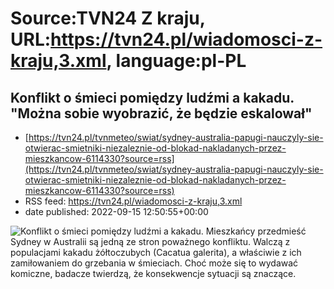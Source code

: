 # Source:TVN24 Z kraju, URL:https://tvn24.pl/wiadomosci-z-kraju,3.xml, language:pl-PL

## Konflikt o śmieci pomiędzy ludźmi a kakadu. "Można sobie wyobrazić, że będzie eskalował"
 - [https://tvn24.pl/tvnmeteo/swiat/sydney-australia-papugi-nauczyly-sie-otwierac-smietniki-niezaleznie-od-blokad-nakladanych-przez-mieszkancow-6114330?source=rss](https://tvn24.pl/tvnmeteo/swiat/sydney-australia-papugi-nauczyly-sie-otwierac-smietniki-niezaleznie-od-blokad-nakladanych-przez-mieszkancow-6114330?source=rss)
 - RSS feed: https://tvn24.pl/wiadomosci-z-kraju,3.xml
 - date published: 2022-09-15 12:50:55+00:00

<img alt="Konflikt o śmieci pomiędzy ludźmi a kakadu. " src="https://tvn24.pl/najnowsze/cdn-zdjecie-wc0fga-kakadu-zoltoczuba-cacatua-galerita-przy-koszu-na-smieci-6114358/alternates/LANDSCAPE_1280" />
    Mieszkańcy przedmieść Sydney w Australii są jedną ze stron poważnego konfliktu. Walczą z populacjami kakadu żółtoczubych (Cacatua galerita), a właściwie z ich zamiłowaniem do grzebania w śmieciach. Choć może się to wydawać komiczne, badacze twierdzą, że konsekwencje sytuacji są znaczące.

